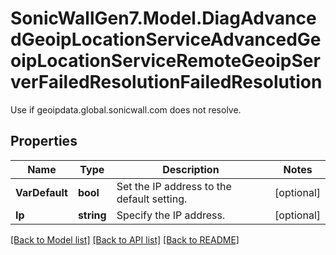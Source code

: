 # SonicWallGen7.Model.DiagAdvancedGeoipLocationServiceAdvancedGeoipLocationServiceRemoteGeoipServerFailedResolutionFailedResolution
Use if geoipdata.global.sonicwall.com does not resolve.

## Properties

Name | Type | Description | Notes
------------ | ------------- | ------------- | -------------
**VarDefault** | **bool** | Set the IP address to the default setting. | [optional] 
**Ip** | **string** | Specify the IP address. | [optional] 

[[Back to Model list]](../README.md#documentation-for-models) [[Back to API list]](../README.md#documentation-for-api-endpoints) [[Back to README]](../README.md)

